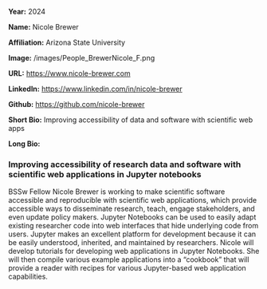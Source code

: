 **Year:** 2024

**Name:** Nicole Brewer 

**Affiliation:** Arizona State University

**Image:** /images/People_BrewerNicole_F.png

**URL:** https://www.nicole-brewer.com 

**LinkedIn:** https://www.linkedin.com/in/nicole-brewer

**Github:** https://github.com/nicole-brewer 

**Short Bio:** Improving accessibility of data and software with scientific web apps

**Long Bio:**

### Improving accessibility of research data and software with scientific web applications in Jupyter notebooks

BSSw Fellow Nicole Brewer is working to make scientific software accessible and reproducible with scientific web applications, which provide accessible ways to disseminate research, teach, engage stakeholders, and even update policy makers. Jupyter Notebooks can be used to easily adapt existing researcher code into web interfaces that hide underlying code from users. Jupyter makes an excellent platform for development because it can be easily understood, inherited, and maintained by researchers. Nicole will develop tutorials for developing web applications in Jupyter Notebooks. She will then compile various example applications into a “cookbook” that will provide a reader with recipes for various Jupyter-based web application capabilities.
